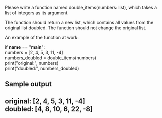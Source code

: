Please write a function named double_items(numbers: list), which takes a list of integers as its argument.

The function should return a new list, which contains all values from the original list doubled. The function should not change the original list.

An example of the function at work:  

if __name__ == "__main__":  
   numbers = [2, 4, 5, 3, 11, -4]  
   numbers_doubled = double_items(numbers)  
   print("original:", numbers)  
   print("doubled:", numbers_doubled)  
    
Sample output
-----
original: [2, 4, 5, 3, 11, -4]  
doubled: [4, 8, 10, 6, 22, -8]  
-----
